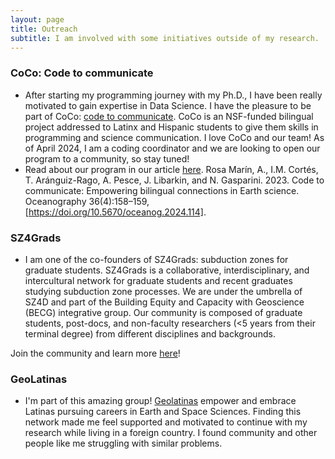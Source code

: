 ```yaml
---
layout: page
title: Outreach
subtitle: I am involved with some initiatives outside of my research.
---
```

### CoCo: Code to communicate 

- After starting my programming journey with my Ph.D., I have been really motivated to gain expertise in Data Science. I have the pleasure to be part of CoCo: [code to communicate](https://www.codecommunicate.org/about). 
CoCo is an NSF-funded bilingual project addressed to Latinx and Hispanic students to give them skills in programming and science communication. I love CoCo and our team! As of April 2024, I am a coding coordinator and we are looking to open our program to a community, so stay tuned! 
- Read about our program in our article [here](https://tos.org/oceanography/article/code-to-communicate-empowering-bilingual-connections-in-earth-science). 
Rosa Marín, A., I.M. Cortés, T. Aránguiz-Rago, A. Pesce, J. Libarkin, and N. Gasparini. 2023. Code to communicate: Empowering bilingual connections in Earth science. Oceanography 36(4):158–159, [https://doi.org/10.5670/oceanog.2024.114]. 

### SZ4Grads

- I am one of the co-founders of SZ4Grads: subduction zones for graduate students. SZ4Grads is a collaborative, interdisciplinary, and intercultural network for graduate students and recent graduates studying subduction zone processes. We are under the umbrella of SZ4D and part of the Building Equity and Capacity with Geoscience (BECG) integrative group. Our community is composed of graduate students, post-docs, and non-faculty researchers (<5 years from their terminal degree) from different disciplines and backgrounds.

Join the community and learn more [here](https://www.sz4d.org/sz4grads)! 

### GeoLatinas 

- I'm part of this amazing group! [Geolatinas](https://geolatinas.weebly.com) empower and embrace Latinas pursuing careers in Earth and Space Sciences. 
Finding this network made me feel supported and motivated to continue with my research while living in a foreign country. 
I found community and other people like me struggling with similar problems.

